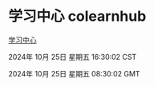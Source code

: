 # 学习中心 colearnhub
[学习中心](http://219.139.199.238:56308/colearnhub/)

2024年 10月 25日 星期五 16:30:02 CST

2024年 10月 25日 星期五 08:30:02 GMT
